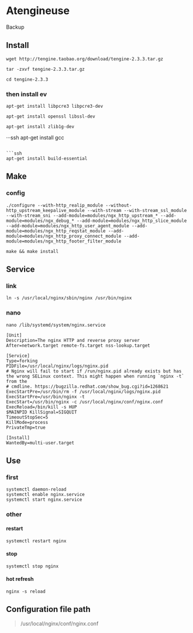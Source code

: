 # Atengineuse
Backup

## Install
```ssh
wget http://tengine.taobao.org/download/tengine-2.3.3.tar.gz
```
```ssh
tar -zxvf tengine-2.3.3.tar.gz
```
```ssh
cd tengine-2.3.3
```
### then install ev
```ssh
apt-get install libpcre3 libpcre3-dev
```
```ssh
apt-get install openssl libssl-dev
```
```ssh
apt-get install zlib1g-dev
```

···ssh
apt-get install gcc
```

```ssh
apt-get install build-essential
```

## Make
### config
```ssh
./configure --with-http_realip_module --without-http_upstream_keepalive_module --with-stream --with-stream_ssl_module --with-stream_sni --add-module=modules/ngx_http_upstream_* --add-module=modules/ngx_debug_* --add-module=modules/ngx_http_slice_module --add-module=modules/ngx_http_user_agent_module --add-module=modules/ngx_http_reqstat_module --add-module=modules/ngx_http_proxy_connect_module --add-module=modules/ngx_http_footer_filter_module
```
```ssh
make && make install
```

## Service
### link
```ssh
ln -s /usr/local/nginx/sbin/nginx /usr/bin/nginx
```
### nano
```ssh
nano /lib/systemd/system/nginx.service
```
```
[Unit]
Description=The nginx HTTP and reverse proxy server
After=network.target remote-fs.target nss-lookup.target

[Service]
Type=forking 
PIDFile=/usr/local/nginx/logs/nginx.pid
# Nginx will fail to start if /run/nginx.pid already exists but has the wrong SELinux context. This might happen when running `nginx -t` from the 
# cmdline. https://bugzilla.redhat.com/show_bug.cgi?id=1268621
ExecStartPre=/usr/bin/rm -f /usr/local/nginx/logs/nginx.pid
ExecStartPre=/usr/bin/nginx -t
ExecStart=/usr/bin/nginx -c /usr/local/nginx/conf/nginx.conf
ExecReload=/bin/kill -s HUP
$MAINPID KillSignal=SIGQUIT
TimeoutStopSec=5
KillMode=process
PrivateTmp=true 

[Install]
WantedBy=multi-user.target
```
## Use
### first
```ssh
systemctl daemon-reload
systemctl enable nginx.service
systemctl start nginx.service
```
### other
#### restart
```ssh
systemctl restart nginx
```
#### stop
```ssh
systemctl stop nginx
```
#### hot refresh
```ssh
nginx -s reload
```

## Configuration file path
> /usr/local/nginx/conf/nginx.conf




